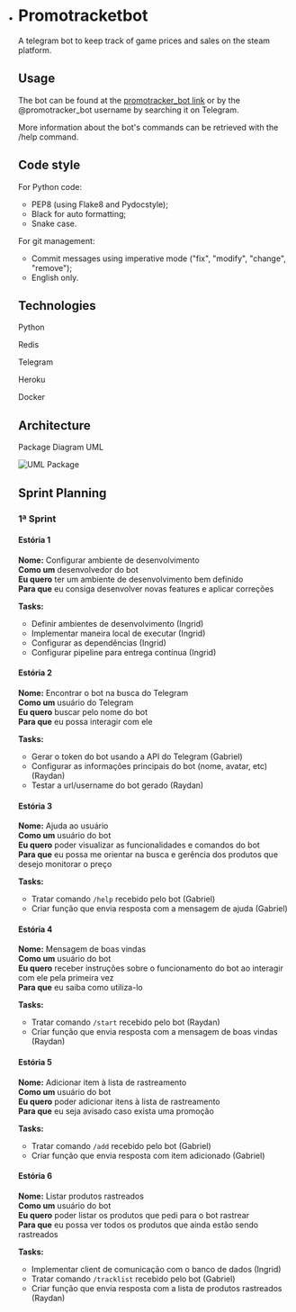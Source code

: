 * # Promotracketbot

  A telegram bot to keep track of game prices and sales on the steam platform.

  ## Usage

  The bot can be found at the [promotracker_bot link](http://t.me/promotracker_bot) or by the @promotracker_bot username by searching it on Telegram.

  More information about the bot's commands can be retrieved with the /help command.

  ## Code style

  For Python code:

  * PEP8 (using Flake8 and Pydocstyle);
  * Black for auto formatting;
  * Snake case.

  For git management:

  * Commit messages using imperative mode ("fix", "modify", "change", "remove");
  * English only.

  ## Technologies

  Python

  Redis

  Telegram

  Heroku

  Docker

  ## Architecture

  Package Diagram UML

  ![UML Package](https://i.imgur.com/CZUP7MT.png)

  ## Sprint Planning

  ### 1ª Sprint 

  #### Estória 1
  **Nome:** Configurar ambiente de desenvolvimento\
  **Como um** desenvolvedor do bot\
  **Eu quero** ter um ambiente de desenvolvimento bem definido\
  **Para que** eu consiga desenvolver novas features e aplicar correções

  **Tasks:**

  * Definir ambientes de desenvolvimento (Ingrid)
  * Implementar maneira local de executar (Ingrid)
  * Configurar as dependências (Ingrid)
  * Configurar pipeline para entrega contínua (Ingrid)

  #### Estória 2
  **Nome:** Encontrar o bot na busca do Telegram\
  **Como um** usuário do Telegram\
  **Eu quero** buscar pelo nome do bot\
  **Para que** eu possa interagir com ele

  **Tasks:**

  * Gerar o token do bot usando a API do Telegram (Gabriel)
  * Configurar as informações principais do bot (nome, avatar, etc) (Raydan)
  * Testar a url/username do bot gerado (Raydan)


  #### Estória 3
  **Nome:** Ajuda ao usuário\
  **Como um** usuário do bot\
  **Eu quero** poder visualizar as funcionalidades e comandos do bot\
  **Para que** eu possa me orientar na busca e gerência dos produtos que desejo monitorar o preço 

  **Tasks:**

  * Tratar comando `/help` recebido pelo bot (Gabriel)
  * Criar função que envia resposta com a mensagem de ajuda (Gabriel)

  #### Estória 4
  **Nome:** Mensagem de boas vindas\
  **Como um** usuário do bot\
  **Eu quero** receber instruções sobre o funcionamento do bot ao interagir com ele pela primeira vez\
  **Para que** eu saiba como utiliza-lo

  **Tasks:**

  * Tratar comando `/start` recebido pelo bot (Raydan)
  * Criar função que envia resposta com a mensagem de boas vindas (Raydan)


  #### Estória 5
  **Nome:** Adicionar item à lista de rastreamento\
  **Como um** usuário do bot\
  **Eu quero** poder adicionar itens à lista de rastreamento\
  **Para que** eu seja avisado caso exista uma promoção

  **Tasks:**

  * Tratar comando `/add` recebido pelo bot (Gabriel)
  * Criar função que envia resposta com item adicionado (Gabriel)

  #### Estória 6
  **Nome:** Listar produtos rastreados\
  **Como um** usuário do bot\
  **Eu quero** poder listar os produtos que pedi para o bot rastrear\
  **Para que** eu possa ver todos os produtos que ainda estão sendo rastreados

  **Tasks:**

  * Implementar client de comunicação com o banco de dados (Ingrid)
  * Tratar comando `/tracklist` recebido pelo bot (Gabriel)
  * Criar função que envia resposta com a lista de produtos rastreados (Raydan)